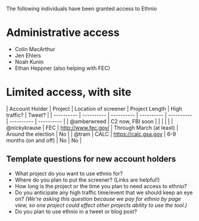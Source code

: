 The following individuals have been granted access to Ethnio 

# Administrative access

* Colin MacArthur  
* Jen Ehlers 
* Noah Kunin 
* Ethan Heppner (also helping with FEC)

# Limited access, with site

| Account Holder | Project | Location of screener | Project Length | High traffic? | Tweet? |
| ---------- | ---------- | ---------- | ---------- | ---------- | ---------- | ---------- |
| @amberwreed  | C2 now, FBI soon | | | | |
| @nickykrause  | FEC | http://www.fec.gov/ | Through March (at least) | Around the election | No |
| @tram | CALC | https://calc.gsa.gov | 6-9 months (on and off) | No | No |

## Template questions for new account holders
- What project do you want to use ethnio for?
- Where do you plan to put the screener? (Links are helpful!)
- How long is the project or the time you plan to need access to ethnio?
- Do you anticipate any high traffic time/event that we should keep an eye on? _(We're asking this question because we pay for ethnio by page view, so one project could effect other projects ability to use the tool.)_
- Do you plan to use ethnio in a tweet or blog post?
